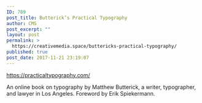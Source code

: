 ```yaml
---
ID: 789
post_title: Butterick’s Practical Typography
author: CMS
post_excerpt: ""
layout: post
permalink: >
  https://creativemedia.space/buttericks-practical-typography/
published: true
post_date: 2017-11-21 23:19:07
---
```

<a href="https://practicaltypography.com/">https://practicaltypography.com/</a>

An online book on typography by Matthew Butterick, a writer, ty­pog­ra­pher, and law­yer in Los Angeles. Foreword by Erik Spiek­er­mann.